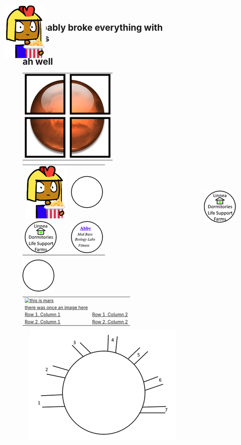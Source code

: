 # i probably broke everything with tables
# ah well
<table b=0>
   <tr>
      <td>
         <img src = "mars-quad-1.png" alt = "quad 1">
      </td>
      <td>
         <img src = "mars-quad-2.png" alt = "quad 2">
      </td>
   </tr>
   <tr>
      <td>
         <img src = "mars-quad-3.png" alt = "quad 3">
      </td>
      <td>
         <img src = "mars-quad-4.png" alt = "quad 4">
      </td>
   </tr>
</table>

<table border=0>
   <tr>
     <td>
      <img src = "imperius_popcorn.png" alt = "imperius 1">
     <td>
      <img src = "buttontemplate.png">
     </td>
  </tr>
  <tr>
    <td>
      <img src = "button_linnea.png">
    </td>
    <td>
      <img src = "button_abby.png">
    </td>
  </tr>
</table>


 <a href = "https://www.tutorialspoint.com/html/html_image_links.htm" target = "_self"> 
         <img src = "buttontemplate.png" alt = "Tutorials Point button" border = "0"/>
</href>


<table>
  <tr>
  <td>
   
<a href="http://google.com" rel="some text"> 
  <img src="http://www.myiconfinder.com/uploads/iconsets/256-256-b362b0f23a100870b45756f91e65194a-Mars.png" alt="this is mars">
  </a>
    </td>
  </tr>
  
<tr>
  <td>
there was once an image here
  </td>
  </tr>
     <tr>
            <td>Row 1, Column 1</td>
            <td>Row 1, Column 2</td>
         </tr>
         <tr>
            <td>Row 2, Column 1</td>
            <td>Row 2, Column 2</td>
         </tr>
 
</table>


<IMG STYLE="position:absolute; TOP:35px; LEFT:170px" SRC="imperius_popcorn.png">
  
<IMG STYLE="position:absolute; TOP:620px; LEFT:800px" SRC="button_linnea.png">
<center><img src="rough circle.png"></center>
